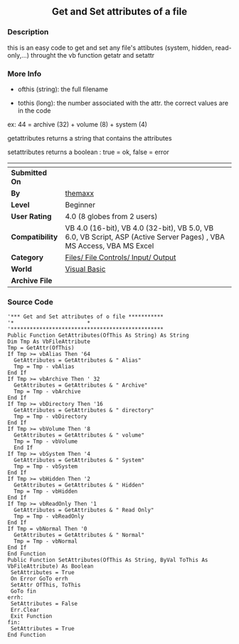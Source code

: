 ﻿<div align="center">

## Get and Set attributes of a file


</div>

### Description

this is an easy code to get and set any file's attibutes (system, hidden, read-only,...) throught the vb function getatr and setattr
 
### More Info
 
- ofthis (string): the full filename

- tothis (long): the number associated with the attr. the correct values are in the code

ex: 44 = archive (32) + volume (8) + system (4)

getattributes returns a string that contains the attributes

setattributes returns a boolean : true = ok, false = error


<span>             |<span>
---                |---
**Submitted On**   |
**By**             |[themaxx](https://github.com/Planet-Source-Code/PSCIndex/blob/master/ByAuthor/themaxx.md)
**Level**          |Beginner
**User Rating**    |4.0 (8 globes from 2 users)
**Compatibility**  |VB 4\.0 \(16\-bit\), VB 4\.0 \(32\-bit\), VB 5\.0, VB 6\.0, VB Script, ASP \(Active Server Pages\) , VBA MS Access, VBA MS Excel
**Category**       |[Files/ File Controls/ Input/ Output](https://github.com/Planet-Source-Code/PSCIndex/blob/master/ByCategory/files-file-controls-input-output__1-3.md)
**World**          |[Visual Basic](https://github.com/Planet-Source-Code/PSCIndex/blob/master/ByWorld/visual-basic.md)
**Archive File**   |[](https://github.com/Planet-Source-Code/themaxx-get-and-set-attributes-of-a-file__1-31894/archive/master.zip)





### Source Code

```
'*** Get and Set attributes of o file ***********
'*                       *
'************************************************
Public Function GetAttributes(OfThis As String) As String
Dim Tmp As VbFileAttribute
Tmp = GetAttr(OfThis)
If Tmp >= vbAlias Then '64
  GetAttributes = GetAttributes & " Alias"
  Tmp = Tmp - vbAlias
End If
If Tmp >= vbArchive Then ' 32
  GetAttributes = GetAttributes & " Archive"
  Tmp = Tmp - vbArchive
End If
If Tmp >= vbDirectory Then '16
  GetAttributes = GetAttributes & " directory"
  Tmp = Tmp - vbDirectory
End If
If Tmp >= vbVolume Then '8
  GetAttributes = GetAttributes & " volume"
  Tmp = Tmp - vbVolume
  End If
If Tmp >= vbSystem Then '4
  GetAttributes = GetAttributes & " System"
  Tmp = Tmp - vbSystem
End If
If Tmp >= vbHidden Then '2
  GetAttributes = GetAttributes & " Hidden"
  Tmp = Tmp - vbHidden
End If
If Tmp >= vbReadOnly Then '1
  GetAttributes = GetAttributes & " Read Only"
  Tmp = Tmp - vbReadOnly
End If
If Tmp = vbNormal Then '0
  GetAttributes = GetAttributes & " Normal"
  Tmp = Tmp - vbNormal
End If
End Function
Public Function SetAttributes(OfThis As String, ByVal ToThis As VbFileAttribute) As Boolean
 SetAttributes = True
 On Error GoTo errh
 SetAttr OfThis, ToThis
 GoTo fin
errh:
 SetAttributes = False
 Err.Clear
 Exit Function
fin:
 SetAttributes = True
End Function
```

